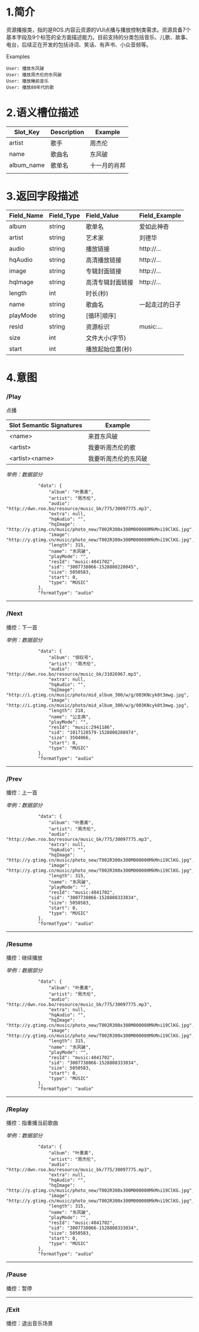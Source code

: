 # 1.简介

资源播报类，指的是ROS.内容云资源的VUI点播与播放控制类需求。资源具备7个基本字段及9个标签的全方面描述能力。目前支持的分类包括音乐、儿歌、故事、电台，后续正在开发的包括诗词、笑话、有声书、小众音频等。

Examples

```
User: 播放东风破
User: 播放周杰伦的东风破
User: 播放睡前音乐
User: 播放80年代的歌
```

# 2.语义槽位描述

| **Slot\_Key** | **Description** | **Example** |
| --- | --- | --- |
| artist | 歌手 | 周杰伦 |
| name | 歌曲名 | 东风破 |
| album\_name | 歌单名 | 十一月的肖邦 |
|  |  |  |

# 3.返回字段描述

| **Field\_Name** | **Field\_Type** | **Field\_Value** | **Field\_Example** |
| :--- | :--- | :--- | :--- |
| album | string | 歌单名 | 爱如此神奇 |
| artist | string | 艺术家 | 刘德华 |
| audio | string | 播放链接 | http://... |
| hqAudio | string | 高清播放链接 | http://... |
| image | string | 专辑封面链接 | http://... |
| hqImage | string | 高清专辑封面链接 | http://... |
| length | int | 时长\(秒\) |  |
| name | string | 歌曲名 | 一起走过的日子 |
| playMode | string | \[循环\|顺序\] |  |
| resId | string | 资源标识 | music:... |
| size | int | 文件大小\(字节\) |  |
| start | int | 播放起始位置\(秒\) |  |

# 4.意图

### /Play

点播

| **Slot Semantic Signatures** | **Example** |
| --- | --- |
| &lt;name&gt; | 来首东风破 |
| &lt;artist&gt; | 我要听周杰伦的歌 |
| &lt;artist&gt;&lt;name&gt; | 我要听周杰伦的东风破 |

_举例：数据部分_

```
            "data": {
                "album": "叶惠美",
                "artist": "周杰伦",
                "audio": "http://dwn.roo.bo/resource/music_bk/775/30097775.mp3",
                "extra": null,
                "hqAudio": "",
                "hqImage": "http://y.gtimg.cn/music/photo_new/T002R300x300M000000MkMni19ClKG.jpg",
                "image": "http://y.gtimg.cn/music/photo_new/T002R300x300M000000MkMni19ClKG.jpg",
                "length": 315,
                "name": "东风破",
                "playMode": "",
                "resId": "music:4041702",
                "sid": "3007738066-1528808220045",
                "size": 5050583,
                "start": 0,
                "type": "MUSIC"
            },
            "formatType": "audio"
```

---

### /Next

播控：下一首

_举例：数据部分_

```
            "data": {
                "album": "惊叹号",
                "artist": "周杰伦",
                "audio": "http://dwn.roo.bo/resource/music_bk/31026967.mp3",
                "extra": null,
                "hqAudio": "",
                "hqImage": "http://i.gtimg.cn/music/photo/mid_album_300/w/g/003KNcyk0t3mwg.jpg",
                "image": "http://i.gtimg.cn/music/photo/mid_album_300/w/g/003KNcyk0t3mwg.jpg",
                "length": 218,
                "name": "公主病",
                "playMode": "",
                "resId": "music:2941186",
                "sid": "1017128579-1528808288974",
                "size": 3504066,
                "start": 0,
                "type": "MUSIC"
            },
            "formatType": "audio"
```

---

### /Prev

播控：上一首

_举例：数据部分_

```
            "data": {
                "album": "叶惠美",
                "artist": "周杰伦",
                "audio": "http://dwn.roo.bo/resource/music_bk/775/30097775.mp3",
                "extra": null,
                "hqAudio": "",
                "hqImage": "http://y.gtimg.cn/music/photo_new/T002R300x300M000000MkMni19ClKG.jpg",
                "image": "http://y.gtimg.cn/music/photo_new/T002R300x300M000000MkMni19ClKG.jpg",
                "length": 315,
                "name": "东风破",
                "playMode": "",
                "resId": "music:4041702",
                "sid": "3007738066-1528808333034",
                "size": 5050583,
                "start": 0,
                "type": "MUSIC"
            },
            "formatType": "audio"
```

---

### /Resume

播控：继续播放

_举例：数据部分_

```
            "data": {
                "album": "叶惠美",
                "artist": "周杰伦",
                "audio": "http://dwn.roo.bo/resource/music_bk/775/30097775.mp3",
                "extra": null,
                "hqAudio": "",
                "hqImage": "http://y.gtimg.cn/music/photo_new/T002R300x300M000000MkMni19ClKG.jpg",
                "image": "http://y.gtimg.cn/music/photo_new/T002R300x300M000000MkMni19ClKG.jpg",
                "length": 315,
                "name": "东风破",
                "playMode": "",
                "resId": "music:4041702",
                "sid": "3007738066-1528808333034",
                "size": 5050583,
                "start": 0,
                "type": "MUSIC"
            },
            "formatType": "audio"
```

---

### /Replay

播控：指重播当前歌曲

_举例：数据部分_

```
            "data": {
                "album": "叶惠美",
                "artist": "周杰伦",
                "audio": "http://dwn.roo.bo/resource/music_bk/775/30097775.mp3",
                "extra": null,
                "hqAudio": "",
                "hqImage": "http://y.gtimg.cn/music/photo_new/T002R300x300M000000MkMni19ClKG.jpg",
                "image": "http://y.gtimg.cn/music/photo_new/T002R300x300M000000MkMni19ClKG.jpg",
                "length": 315,
                "name": "东风破",
                "playMode": "",
                "resId": "music:4041702",
                "sid": "3007738066-1528808333034",
                "size": 5050583,
                "start": 0,
                "type": "MUSIC"
            },
            "formatType": "audio"
```

---

### /Pause

播控：暂停

---

### /Exit

播控：退出音乐场景

